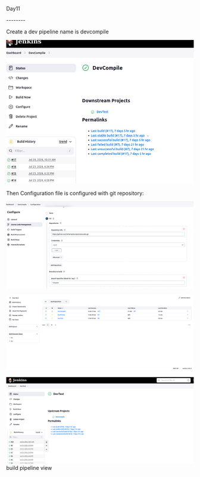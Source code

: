 Day11

\-\-\-\-\-\-\--

Create a dev pipeline name is devcompile

![](.//media/image1.png)

Then Configuration file is configured with git repository:

![](.//media/image2.png)

![](.//media/image3.png)

![](.//media/image4.png)build pipeline view

